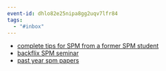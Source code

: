```yaml
---
event-id: dhlo82e25nipa8gg2uqv7lfr84
tags:
  - "#inbox"
---
```


- [complete tips for SPM from a former SPM student](https://www.daniellimjj.com/2013/06/complete-tips-for-spm-examination-first.html)
- [backflix SPM seminar](https://learn.bacflix.com/courses/take/spm-seminar-2022-recordings/pdfs/49475766-nota-bahagian-1)
- [past year spm papers](https://trial.spmpaper.me/?dir=.%2F2022%2FBahasa%20Melayu)